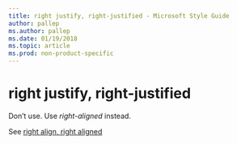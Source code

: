 ```yaml
---
title: right justify, right-justified - Microsoft Style Guide
author: pallep
ms.author: pallep
ms.date: 01/19/2018
ms.topic: article
ms.prod: non-product-specific
---
```


# right justify, right-justified

Don’t use. Use *right-aligned* instead.

See [right align, right aligned](/style-guide/a-z-word-list-term-collections/r/right-align-right-aligned)
